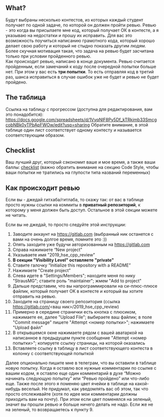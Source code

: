 ## What?
Будут выбраны несколько контестов, из которых каждый студент получает по одной задаче, по которой он должен пройти ревью. Ревью - это когда вы присылаете мне код, который получает ОК в контесте, а я указываю на недостатки и прошу их исправить. Для вас это возможность поучиться написанию грамотного кода, который хорошо делает свою работу и который не стыдно показать другим людям. Более скучная мотивация такая, что задача на ревью будет засчитана только при условии пройденного ревью.  
Как происходит ревью, написано в конце документа. Ревью считается пройденным, если замечаний к коду после очередной попытки больше нет. При этом у вас есть **три попытки**. То есть отправляя код в третий раз, шанса исправиться в случае ошибок уже не будет и ревью не будет пройдено.

## The таблица
Ссылка на таблицу с прогрессом (доступна для редактирования, вам это понадобится):
https://docs.google.com/spreadsheets/d/1VyqNlF8Py5Df_kTRkimb33SmcgcobNBk0yTPbApFWOw/edit?usp=sharing
Обратите внимание, в этой таблице один лист соответствует одному контесту и называется соответствующим образом.

## Checklist
Ваш лучший друг, который сэкономит ваше и мое время, а также ваши баллы:
[checklist](https://github.com/StrausMG/teaching/blob/master/2019_hse_cpp_seminars/checklist.md) (важно обратить внимание на секцию Code Style, чтобы ваши попытки не тратились на глупости типа названий переменных)

## Как происходит ревью
Если вы - джедай гитхаба/гитлаба, то скажу так: от вас в таблице просто нужны ссылки на коммиты в **приватный репозиторий**, к которому у меня должен быть доступ. Остальное в этой секции можете не читать.

Если вы не джедай, то просто следуйте этой инструкции:
1. Заводите аккаунт на https://gitlab.com (выбранный ник останется с вами на очень долгое время, помните это :))
2. Опять заходите уже будучи авторизованным на https://gitlab.com
3. Справа нажимаете “New project"
4. Указываете имя "2019_hse_cpp_review"
5. **В секции "Visibility Level" оставляете "private"**
6. Ставите галочку “Initialize this repository with a README”
7. Нажимаете "Create project"
8. Слева идете в "Settings/Members"; находите меня по нику "StrausMG"; ставите роль "maintainer"; жмем "Add to project"
9. Дальше представим, что вы напрограммировали на си-плюс-плюсе файлик, который получает OK в контесте и который вы хотите отправить на ревью.
10. Заходите на страницу своего репозитория (ссылка https://gitlab.com/<ваш ник>/2019_hse_cpp_review)
11. Примерно в середине странички есть кнопка с плюсиком, нажимаете ее, далее "Upload File"; выбираете ваш файлик; в поле "Commit message" пишете "Attempt <номер попытки>"; нажимаете "Upload файл"
12. В открывшемся окне нажимаете рядом с вашей аватаркой на написанное в предыдущем пункте сообщение "Attempt <номер попытки>"; копируете ссылку страницы, на которой оказались
13. Вставляете ссылку в таблицу в лист соответствующего контеста в колонку с соответствующей попыткой

Далее опционально пишите мне в телеграм, что вы оставили в таблице новую попытку. Когда я оставлю все нужные комментарии по ссылке с вашим кодом, я оставлю еще один комментарий в духе “Можно начинать следующую попытку” или “Ревью пройдено” или что-либо еще. Также после этого я поменяю цвет ячейки в таблице на какой-нибудь веселый. Не придумал, как уведомлять вас об этом, так что просто отслеживайте (хотя по идее мои комментарии должны приходить вам на почту). При этом если цвет поменялся на зеленый, значит вы прошли ревью и больше ничего делать не надо. Если же не на зеленый, то возвращаетесь к пункту 9.
